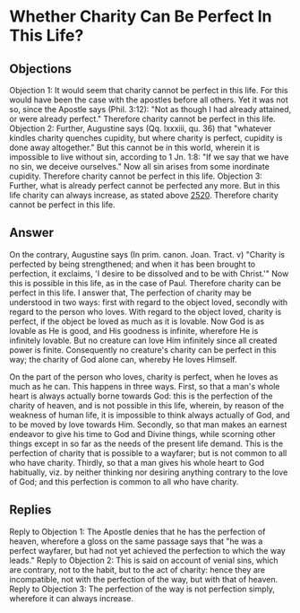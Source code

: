 # Whether Charity Can Be Perfect In This Life?
## Objections
Objection 1: It would seem that charity cannot be perfect in this life. For this would have been the case with the apostles before all others. Yet it was not so, since the Apostle says (Phil. 3:12): "Not as though I had already attained, or were already perfect." Therefore charity cannot be perfect in this life.
Objection 2: Further, Augustine says (Qq. lxxxiii, qu. 36) that "whatever kindles charity quenches cupidity, but where charity is perfect, cupidity is done away altogether." But this cannot be in this world, wherein it is impossible to live without sin, according to 1 Jn. 1:8: "If we say that we have no sin, we deceive ourselves." Now all sin arises from some inordinate cupidity. Therefore charity cannot be perfect in this life.
Objection 3: Further, what is already perfect cannot be perfected any more. But in this life charity can always increase, as stated above [2520](A[7]). Therefore charity cannot be perfect in this life.
## Answer
On the contrary, Augustine says (In prim. canon. Joan. Tract. v) "Charity is perfected by being strengthened; and when it has been brought to perfection, it exclaims, 'I desire to be dissolved and to be with Christ.'" Now this is possible in this life, as in the case of Paul. Therefore charity can be perfect in this life.
I answer that, The perfection of charity may be understood in two ways: first with regard to the object loved, secondly with regard to the person who loves. With regard to the object loved, charity is perfect, if the object be loved as much as it is lovable. Now God is as lovable as He is good, and His goodness is infinite, wherefore He is infinitely lovable. But no creature can love Him infinitely since all created power is finite. Consequently no creature's charity can be perfect in this way; the charity of God alone can, whereby He loves Himself.

On the part of the person who loves, charity is perfect, when he loves as much as he can. This happens in three ways. First, so that a man's whole heart is always actually borne towards God: this is the perfection of the charity of heaven, and is not possible in this life, wherein, by reason of the weakness of human life, it is impossible to think always actually of God, and to be moved by love towards Him. Secondly, so that man makes an earnest endeavor to give his time to God and Divine things, while scorning other things except in so far as the needs of the present life demand. This is the perfection of charity that is possible to a wayfarer; but is not common to all who have charity. Thirdly, so that a man gives his whole heart to God habitually, viz. by neither thinking nor desiring anything contrary to the love of God; and this perfection is common to all who have charity.
## Replies
Reply to Objection 1: The Apostle denies that he has the perfection of heaven, wherefore a gloss on the same passage says that "he was a perfect wayfarer, but had not yet achieved the perfection to which the way leads."
Reply to Objection 2: This is said on account of venial sins, which are contrary, not to the habit, but to the act of charity: hence they are incompatible, not with the perfection of the way, but with that of heaven.
Reply to Objection 3: The perfection of the way is not perfection simply, wherefore it can always increase.